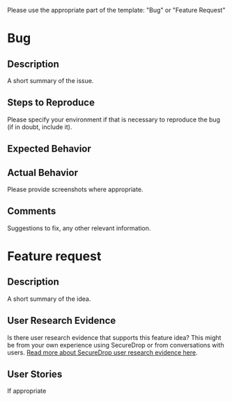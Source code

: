 Please use the appropriate part of the template: "Bug" or "Feature Request"

# Bug

## Description

A short summary of the issue.

## Steps to Reproduce

Please specify your environment if that is necessary to reproduce the bug (if in
doubt, include it).

## Expected Behavior


## Actual Behavior

Please provide screenshots where appropriate.

## Comments

Suggestions to fix, any other relevant information.

# Feature request

## Description

A short summary of the idea.

## User Research Evidence

Is there user research evidence that supports this feature idea? This might be from your own experience using SecureDrop or from conversations with users. [Read more about SecureDrop user research evidence here](https://lab.securedrop.club/main/ux/wikis/User-research-evidence-in-feature-requests).

## User Stories

If appropriate
